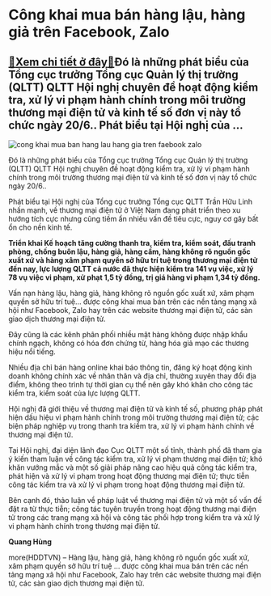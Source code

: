 Công khai mua bán hàng lậu, hàng giả trên Facebook, Zalo
========================================================

[:gift:Xem chi tiết ở đây:gift:](https://hddtvn.com/cong-khai-mua-ban-hang-lau-hang-gia-tren-facebook-zalo/)Đó là những phát biểu của Tổng cục trưởng Tổng cục Quản lý thị trường (QLTT) QLTT Hội nghị chuyên đề hoạt động kiểm tra, xử lý vi phạm hành chính trong môi trường thương mại điện tử và kinh tế số đơn vị này tổ chức ngày 20/6.. Phát biểu tại Hội nghị của …
---------------------------------------------------------------------------------------------------------------------------------------------------------------------------------------------------------------------------------------------------------------





![cong khai mua ban hang lau hang gia tren faebook zalo](https://haiquanonline.com.vn/stores/news_dataimages/hungdq/062020/20/20/in_article/4622_vcysmr.jpg?rt=20200622141534 "Công khai mua bán hàng lậu, hàng giả trên Facebook, Zalo")



Đó là những phát biểu của Tổng cục trưởng Tổng cục Quản lý thị trường (QLTT) QLTT Hội nghị chuyên đề hoạt động kiểm tra, xử lý vi phạm hành chính trong môi trường thương mại điện tử và kinh tế số đơn vị này tổ chức ngày 20/6..


Phát biểu tại Hội nghị của Tổng cục trưởng Tổng cục QLTT Trần Hữu Linh nhấn mạnh, về thương mại điện tử ở Việt Nam đang phát triển theo xu hướng tích cực nhưng cũng tiềm ẩn nhiều vấn đề tiêu cực, nguy cơ gây bất ổn cho nền kinh tế.





**Triển khai Kế hoạch tăng cường thanh tra, kiểm tra, kiểm soát, đấu tranh phòng, chống buôn lậu, hàng giả, hàng cấm, hàng không rõ nguồn gốc xuất xứ và hàng xâm phạm quyền sở hữu trí tuệ trong thương mại điện tử đến nay, lực lượng QLTT cả nước đã thực hiện kiểm tra 141 vụ việc, xử lý 78 vụ việc vi phạm, xử phạt 1,5 tỷ đồng, trị giá hàng vi phạm 1,34 tỷ đồng.**



Vấn nạn hàng lậu, hàng giả, hàng không rõ nguồn gốc xuất xứ, xâm phạm quyền sở hữu trí tuệ… được công khai mua bán trên các nền tảng mạng xã hội như Facebook, Zalo hay trên các website thương mại điện tử, các sàn giao dịch thương mại điện tử.


Đây cũng là các kênh phân phối nhiều mặt hàng không được nhập khẩu chính ngạch, không có hóa đơn chứng từ, hàng hóa giả mạo các thương hiệu nổi tiếng.


Nhiều địa chỉ bán hàng online khai báo thông tin, đăng ký hoạt động kinh doanh không chính xác về nhân thân và địa chỉ, thường xuyên thay đổi địa điểm, không theo trình tự thời gian cụ thể nên gây khó khăn cho công tác kiểm tra, kiểm soát của lực lượng QLTT.


Hội nghị đã giới thiệu về thương mại điện tử và kinh tế số, phương pháp phát hiện dấu hiệu vi phạm hành chính trong môi trường thương mại điện tử; các biện pháp nghiệp vụ trong thanh tra kiểm tra, xử lý vi phạm hành chính về thương mại điện tử.


Tại Hội nghị, đại diện lãnh đạo Cục QLTT một số tỉnh, thành phố đã tham gia ý kiến tham luận về công tác kiểm tra, xử lý vi phạm thương mại điện tử; khó khăn vướng mắc và một số giải pháp nâng cao hiệu quả công tác kiểm tra, phát hiện và xử lý vi phạm trong hoạt động thương mại điện tử; thực tiễn công tác kiểm tra và xử lý vi phạm trong hoạt động thương mại điện tử.


Bên cạnh đó, thảo luận về pháp luật về thương mại điện tử và một số vấn đề đặt ra từ thực tiễn; công tác tuyên truyền trong hoạt động thương mại điện tử trong các trang mạng xã hội và công tác phối hợp trong kiểm tra và xử lý vi phạm hành chính trong thương mại điện tử.




**Quang Hùng**



more(HDDTVN) – Hàng lậu, hàng giả, hàng không rõ nguồn gốc xuất xứ, xâm phạm quyền sở hữu trí tuệ … được công khai mua bán trên các nền tảng mạng xã hội như Facebook, Zalo hay trên các website thương mại điện tử, các sàn giao dịch thương mại điện tử.

